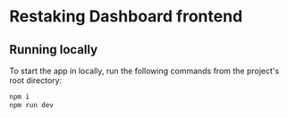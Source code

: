 # Restaking Dashboard frontend

## Running locally

To start the app in locally, run the following commands from the project's root directory:

```bash
npm i
npm run dev
```
